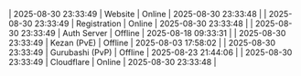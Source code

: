 | 2025-08-30 23:33:49 | Website | Online | 2025-08-30 23:33:48 |
| 2025-08-30 23:33:49 | Registration | Online | 2025-08-30 23:33:48 |
| 2025-08-30 23:33:49 | Auth Server | Offline | 2025-08-18 09:33:31 |
| 2025-08-30 23:33:49 | Kezan (PvE) | Offline | 2025-08-03 17:58:02 |
| 2025-08-30 23:33:49 | Gurubashi (PvP) | Offline | 2025-08-23 21:44:06 |
| 2025-08-30 23:33:49 | Cloudflare | Online | 2025-08-30 23:33:48 |

